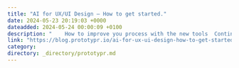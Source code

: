 ```yaml
---
title: "AI for UX/UI Design — How to get started."
date: 2024-05-23 20:19:03 +0000
dateadded: 2024-05-24 00:00:09 +0100
description: "    How to improve you process with the new tools  Continue reading on Prototypr »  "
link: "https://blog.prototypr.io/ai-for-ux-ui-design-how-to-get-started-9798c7bbbfc6?source=rss----eb297ea1161a---4"
category:
directory: _directory/prototypr.md
---
```

